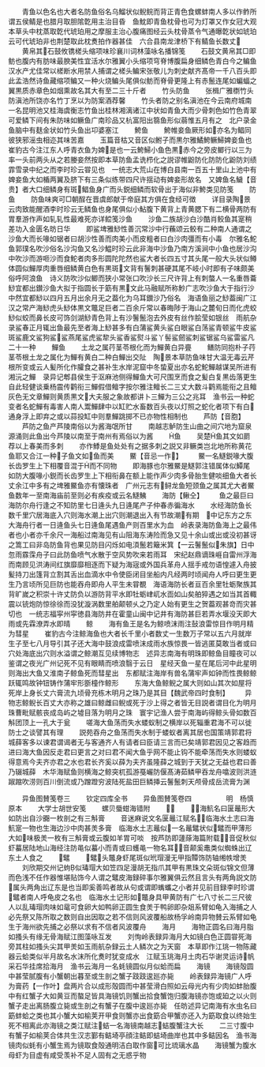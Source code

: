 <!-- { "loadSidebar": true } -->
　　青鱼以色名也大者名防鱼俗名乌鰡状似鲵鲩而背正青色食螺蚌南人多以作鲊所谓五侯鲭是也腊月取胆隂亁用主治目昏　鱼魫即青鱼枕骨也可为灯罩又作女冠大观本草头中枕蒸取亁代琥珀用之摩服主治心腹痛图经云头枕骨蒸令气通曝亁状如琥珀云可代琥珀非也荆楚取此枕煑拍作器甚佳　六合县南龙津桥下有鲭鱼长数丈
　　黄帛其石鼓攸镌槎头缩项味珍襄川词林藻咏名播锦笺
　　石鼓文黄帛其□即鲂也腹内有肪味最腴美性宜活水尔雅翼小头缩项穹脊博腹扁身细鳞色青白今之鳊鱼汉水产尤佳常以槎断水用禁人捕谓之槎头鳊宋张敬儿为刺史献齐髙帝一千八百头即此孟浩然诗鱼藏缩项鳊又一种火烧鳊头尾俱似鲂而脊骨更隆上有赤鬛连尾如蝙蝠之翼黒质赤章色如烟熏故名其大有至二三十斤者
　　竹头防鱼
　　张楫广雅檦竹头防滇池所饶亦名竹丁烹以为防案酒荐馨
　　竹头者防之别名滇池在今云南府城南一名昆明池又桂海虞衡志竹鱼出桂林湘漓诸江中状如青鱼大而少骨刺色如竹色青翠可爱鳞下间有朱防味如鳜鱼广南珍品又杭富阳出篛鱼形似蒻惟五月有之　北户录金鱼脑中有麸金状如竹头鱼出卭婆塞江
　　鮬鱼
　　鮬帷妾鱼厥形如亦名为鲳同彼狭邪滛虫相迩其味苦嘉
　　玉篇音枯又音区似鲋子而黒尔雅鱊鮬鳜鯞婢妾鱼也崔豹古今注江东人呼青衣鱼为婢是也一云鮬鯞小鱼色黒赤今之旁皮鲫行以三为率一头前两头从之若媵妾然按即本草防鱼孟诜栉化之説谬帷鼢防化防防化鼢防刘绩霏雪录中纪之而李时珍云甞见也　一统志大荒山在博白县南一百五十里山上池中有婢妾鱼大如楯两翼及脐下有三条似练带四尺许揺动有婢妾形故名　又婢鱼名鱥【音贵】者大口细鳞身有斑鲳鱼身广而头鋭细鳞而软骨出于海似非鮬类见防笺
　　防鱼
　　防鱼味爽可□朝酲在晋虞郎献于帝庭其方俱在食经可徴
　　详目录陶景云肉致能醒酒李时珍云无鳞鱼也身尾俱似小鮎腹下黄背上青黄腮下有二横骨两防有胃羣游作声如轧轧性最难死亦详鲿笺沙鱼
　　沙鱼二族胡沙白沙酷肖鲛鱼其寔稍差功入金匮名昉日华
　　即鲨埤雅鯋性善沉常沙中行蘓颂云鲛有二种南人通谓之沙鱼大而长喙如锯者曰胡沙性善而肉美小而皮粗者曰白沙肉彊而有小毒　尔雅名鮀鱼郭璞名吹沙俗名沙沟鱼又名沙鰛时珍云此非海中沙鱼乃南方溪涧中小鱼也居沙沟中吹沙而游咂沙而食鮀者肉多形圆陀陀然也鲨大者长四五寸其头尾一般大头状似鳟体圆似鱓厚肉重唇细鳞黄白色有黒斑文背有鬐刺甚硬其尾不岐小时即有子味颇美俗呼阿浪鱼　诗义防吹沙似鲫而狭小常张口吹沙长三尺许背上有刺螫人一名重唇蘥鯋宜都出鑚沙鱼大拟于指圆长于筯有黒文此马融赋所称魦广志吹沙鱼大于指行沙中然宜都鯋以四月五月出余月无之葢化为乌耳鑚沙乃俗名　海语鱼丽之鯋葢闽广江汉之常产海鯋虎头鯋体黒文鼈足巨者二百余斤常以春晦陟于海山之麓旬日而化虎蛟鯋似蛟而鼻长皮可饰剑湖鯋青色背上有沙鬐鬛泡去外皮有丝作脍莹如银丝　雨航杂录鲨春正月辄出鱼最先至者海上鯋甚多有白蒲鲨黄头鲨白眼鲨白荡鲨青顿鲨牛皮鲨斑鲨鹿文鲨狗鲨鲨燕尾鲨虎鲨犂头鲨香鲨熨斗鲨丫髻鲨劒鲨刺鲨锯鲨乌鲨雷鲨凡二十一种
　　鱓鱼
　　土龙之属荇茎苓根化而为鱓黄白异亹
　　鳝防同抱朴子荇茎苓根土龙之属化为鱓有黄白二种白鱓出交阯　陶景本草防鱼味甘大温无毒云芹根所变或云人髪所化作臛食之甚补生水岸泥窟中冬蛰夏出亦名蛇鮀鱓越谋吴所进有湘沅之鱓　录异记郫县侯生于沤麻池侧得鱓鱼大可尺围烹而食之髪白复黒齿落更生自此轻健谈乗杨震传鹳衔三鱓假借鳣字按尔雅注鳣长二三丈大数斗鹳焉能衔之且鳣灰色无文章鱓则黄质黒文大夫服之象故都讲卜三鱓为三公之兆耳　渔书云一种蛇变者名蛇鱓有毒害人南人鬻鱓肆中以缸贮水畜数百头夜以灯照之蛇化者项下有白通身浮上即弃之或以蒜投缸中则羣鱓跳掷不已亦物性相制也
　　芦防【音胞】
　　芦防之鱼产芦陵南俗以为酱海氓所甘
　　南越志鲈防生山曲之间穴地为窟泉源涌则此鱼出今芦陵以南至于南州有焉俗以为酱
　　鱼
　　吴楚鱼其文如罽荐以上春美而多刺
　　亦作鯚是鱼处处有之据多刺之説又非鳜类岂北地所称黄花鱼耶又合江一种子鱼文如鱼而美
　　鱀【音忌一作】
　　鱀一名鱁鋭喙大腹长齿罗生上下相覆音混于而不同物
　　即海豚也尔雅鱀是鱁郭注错属体似鱏尾如防大腹喙小鋭而长齿罗生上下相衔鼻在额上能作声少肉多骨胎生健啖细鱼大者长丈余江中多有之埤雅鱀鱼亦有懐珠者　广州元志有鲟龙鱼短颈鱼之属其尤大者鱀鱼数年一至南海庙前至则必有疾疫或云名鱁鮧
　　海防【鳅仝】
　　鱼之最巨曰海防尔舟行逢之不知防里七日逄头九日逄尾产子仲春赤徧海水
　　水经海防鱼长数千里穴居海底入穴则海水潮上出穴则潮退出入有节故潮有期　中记东方之东大海舟行者一日逄鱼头七日逄鱼尾遇鱼产则百里水为血　岭表录海防鱼海上之最伟者也小者亦千余尺一海船过南海见有山阻海东涛险而急又见十余山或出或没初甚讶之篙工曰非岛防鱼背也果见防目闪烁如电湏鬛若簸米箕【一云鬐鬛似朱旗】日中忽雨霡霂舟子曰此防鱼喷气水散于空风势吹来若雨耳　宋纪赵鼎谪珠崕自雷州浮海而南顾见洪涛间红旗靡靡相逐而下疑为海宼或外国兵革舟人揺手戒勿语惶遽入舟披髪持刀出篷背立割其舌出血滴水中令使臣闭目坐船内凡经两时顷闻舟人呼曰更生更生乃言顷所见巨防也能吞舟即舟人平生未甞覩　海语海防长者亘百余里牡蛎聚族其背旷嵗之积崇十许丈防负以游防背平水即牡蛎峍屼水靣如山矣舶猝遇之如当其首輙震以铳炮防惊徐徐而没犹漩涡数里舶颠顿乆之乃定人始有更生之贺葢观甚竒而灾甚切也　一统志福寜州寜徳县海防井在霍童山闽中记井有海防甚巨若弄水堰没天即大雨或先霖潦弄水即晴
　　鲸
　　海有鱼王是名为鲸喷沫雨注鼔浪雷惊目作明月精为彗星
　　崔豹古今注鲸海鱼也大者长千里小者数丈一生数万子常以五六月就岸生子至七八月导引其子还大海中鼓浪成雷喷沫成雨水族惊畏一皆逃匿莫敢当者或曰穴处海底出穴则水溢谓之鲸潮互见续博物志　述异志南海有明珠即鲸鱼目瞳夜可以鉴谓之夜光广州记死不见有眼睛而喷浪翳于云日　星经天鱼一星在尾后河中此星明则海出大鱼又淮南子鲸鱼死而彗星出　东都赋注海岸有兽名蒲牢声如钟而性畏鲸鲸跃辄鸣故钟钮铸作蒲牢形斵橦作鲸形
　　东海大鱼鲸鲵之属大则如山其次如屋将死岸上身长丈六膏流九顷骨充栋木明月之珠乃是其目【魏武帝四时食制】
　　异物志鲸鲵长百丈大亦称之雄曰鲸雌曰鲵或死于沙上得之者皆无目説者谓目化为明月珠曹毗赋骸丧成岛屿之墟目落为明月之珠　寰宇记渔人尝于南海屿得鲸头骨如数百斛团顶上一孔大于瓮
　　嗟海大鱼荡而失水蝼蚁制之横岸以死辎重君海不可以徙防士之谈譬其有理
　　説苑吞舟之鱼荡而失水制于蝼蚁者离其居也国策靖郭君将城薛客多以谏君谓谒者无与客通齐人有请者曰臣请三言而已矣靖郭君因见之客趋而进曰海大鱼因反走君曰更言之对曰君不闻大鱼乎网不能止钩不能牵荡而失水则蝼蚁得意焉今夫齐亦君之水也君长齐奚以薛为夫齐虽隆薛之城到于天犹之无益也君曰善乃辍城薛　木华海赋鱼则横海之鲸突杌孤游戞巗防偃髙涛茹鳞甲吞龙舟噏波则洪涟踧蹜吹涝则百川倒流或乃蹭蹬穷波陆死盐田巨鳞挿云鬐鬛刺天颅骨成岳流膏为渊













　　异鱼图賛笺卷三
　　钦定四库全书
　　异鱼图賛笺卷四　　　　　明　杨慎　原本
　　大学士胡世安笺
　　螺贝蜃蚶海错附
　　
　　海魧名曰匽鼂形大如防出自沙嚻一枚剖之有三斛膏
　　音迷麻说文名匽鼂江赋名临海水土志曰海魧寔一物也生海边沙中肉甚羙多膏　临海水土志鼂似一名鼂鼊状似鼊而甲薄形大如味极羙一枚有三斛膏或云腹如羊胃可啖　按芦防即蘧蒢海篇附载音促秋似虾蟇居陆地山海经注防黾似蟇小而青或曰蠖黾一物名耳音颠奚鼃类似蜘蛛出辽东土人食之
　　鼊
　　鼊头鼈身虾尾斑似玳瑁漫无甲指贉饰防轴缃帙增羙
　　刘欣期交州记蚼似瑇瑁大如笠四足漫胡无指爪其甲有黒珠文朵斑似锦文但薄而色浅不任作器惟堪贴饰今人谓之鼊皮海録碎事尔雅翼俱云然且言头有两角説文防属头两角出辽东是也当即奚善鸣者故从句或谓即蟕蠵之小者并见前目録李时珍谓鼊者南人呼龟皮之名也　临海水土记形如鼈身具甲黄防有广七八寸长二三尺彼人以乱瑇瑁肉味如鼋可食卵大如鸭卵正圆生食羙于鸭卵即杂爼系臂如龟入海捕之人必先祭又陈所取之数则自出因取之若不信则风波覆船故杨孚岭南异物賛云系臂如龟生于海州欲先捕之必祭以求有不信者风波覆舟
　　海月
　　海物正圆名曰海月脂如搔头有缘无骨海赋江图藻咏互发
　　刘恂岭表録异海月大如镜白色正圆甞死海旁其柱如搔头尖其甲羙如玉雨航杂録云土人鳞次之为天窗　本草即作江珧一物陈藏器云蛤类似半月故名水沫所化煑时犹变成水　江赋玉珧海月土肉石华谢灵运诗帆采石华挂席拾海月　渔书云海月一名蚝镜圆似月似蛤而扁
　　海镜
　　海镜殻圆中甚莹腻腹有小蟹朝出暮至或生剖之蟹子跂跂逡廵亦毙
　　岭表録异海镜广人呼为膏药【一作叶】盘两片合以成形殻圆而中甚莹滑白照如云母光内有少肉如蚌胎腹中有红蟹子大如黄豆而螯足皆具海镜饥则蟹出拾食蟹饱归腹海镜亦饱或廹之以火则蟹子走出离肠腹立毙或生剖之有蟹子在腹中逡廵亦毙　任昉述异记南海有水虫名曰筯蚌蛤之类也其小蟹大如榆荚开甲食则蟹亦出食筯合甲蟹亦还入为筯取食以终始生死不相离此亦海镜之类江赋注蛣一名海镜南越志蛣腹蟹注大长
　　二三寸腹中有蟹子如榆荚合体共生汉志鄞有鲒埼亭顔注鲒即蛣埼曲岸也其中多鲒因名　渔书海镜肉似蚝有小蟹生焉为镜取食殻通明洁白取作窗可比琉璃水晶
　　海镜蟹为腹水母虾为目虚有咸受羡补不足人固有之无惑乎物
